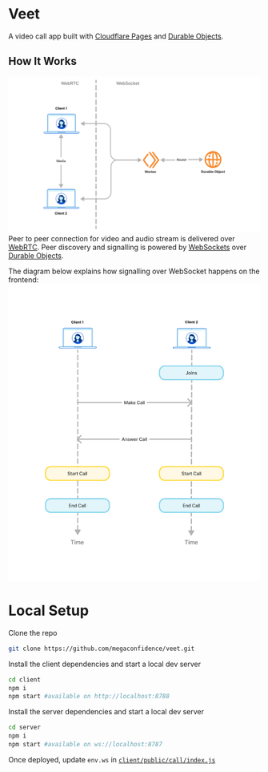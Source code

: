 # Veet

A video call app built with [Cloudflare Pages](https://developers.cloudflare.com/pages/) and [Durable Objects](https://developers.cloudflare.com/durable-objects/).

## How It Works

![Architecture](./images/arch.jpg)
Peer to peer connection for video and audio stream is delivered over [WebRTC](https://developer.mozilla.org/en-US/docs/Web/API/WebRTC_API). Peer discovery and signalling is powered by [WebSockets](https://developer.mozilla.org/en-US/docs/Web/API/WebSocket) over [Durable Objects](https://developers.cloudflare.com/durable-objects/api/websockets/).

The diagram below explains how signalling over WebSocket happens on the frontend:
![Signalling](./images/timing.png)

# Local Setup
Clone the repo
```sh
git clone https://github.com/megaconfidence/veet.git
```
Install the client dependencies and start a local dev server
```sh
cd client
npm i
npm start #available on http://localhost:8788
```
Install the server dependencies and start a local dev server
```sh
cd server
npm i
npm start #available on ws://localhost:8787
```
Once deployed, update `env.ws` in [`client/public/call/index.js`](https://github.com/megaconfidence/veet/blob/bb50f00158571b8ab2fa755f8e33476941ee393d/client/public/call/index.js#L12)
